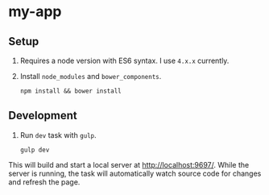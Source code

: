 # my-app

## Setup

1. Requires a node version with ES6 syntax. I use `4.x.x` currently.

2. Install `node_modules` and `bower_components`.

   ```shell
   npm install && bower install
   ```

## Development

1. Run `dev` task with `gulp`.

   ```shell
   gulp dev
   ```

This will build and start a local server at [http://localhost:9697/](http://localhost:9697/). While the server is running, the task will automatically watch source code for changes and refresh the page.
